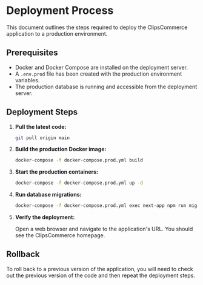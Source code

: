 # Deployment Process

This document outlines the steps required to deploy the ClipsCommerce application to a production environment.

## Prerequisites

*   Docker and Docker Compose are installed on the deployment server.
*   A `.env.prod` file has been created with the production environment variables.
*   The production database is running and accessible from the deployment server.

## Deployment Steps

1.  **Pull the latest code:**

    ```bash
    git pull origin main
    ```

2.  **Build the production Docker image:**

    ```bash
    docker-compose -f docker-compose.prod.yml build
    ```

3.  **Start the production containers:**

    ```bash
    docker-compose -f docker-compose.prod.yml up -d
    ```

4.  **Run database migrations:**

    ```bash
    docker-compose -f docker-compose.prod.yml exec next-app npm run migrate
    ```

5.  **Verify the deployment:**

    Open a web browser and navigate to the application's URL. You should see the ClipsCommerce homepage.

## Rollback

To roll back to a previous version of the application, you will need to check out the previous version of the code and then repeat the deployment steps.
